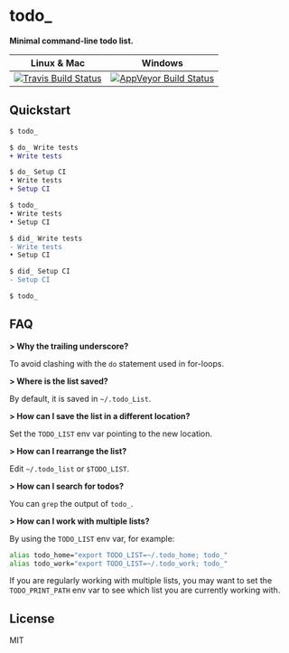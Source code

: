 # todo_

**Minimal command-line todo list.**

| **Linux & Mac** | **Windows** |
| --------------- | ----------- |
| [![Travis Build Status](https://travis-ci.com/MarkTiedemann/todo_.svg?branch=master)](https://travis-ci.com/MarkTiedemann/todo_) | [![AppVeyor Build Status](https://ci.appveyor.com/api/projects/status/82o7yqy74pv3ca3i?svg=true)](https://ci.appveyor.com/project/MarkTiedemann/todo) |

## Quickstart

```diff
$ todo_

$ do_ Write tests
+ Write tests

$ do_ Setup CI
• Write tests
+ Setup CI

$ todo_
• Write tests
• Setup CI

$ did_ Write tests
- Write tests
• Setup CI

$ did_ Setup CI
- Setup CI

$ todo_
```

## FAQ

**> Why the trailing underscore?**

To avoid clashing with the `do` statement used in for-loops.

**> Where is the list saved?**

By default, it is saved in `~/.todo_List`.

**> How can I save the list in a different location?**

Set the `TODO_LIST` env var pointing to the new location.

**> How can I rearrange the list?**

Edit `~/.todo_list` or `$TODO_LIST`.

**> How can I search for todos?**

You can `grep` the output of `todo_`.

**> How can I work with multiple lists?**

By using the `TODO_LIST` env var, for example:

```sh
alias todo_home="export TODO_LIST=~/.todo_home; todo_"
alias todo_work="export TODO_LIST=~/.todo_work; todo_"
```

If you are regularly working with multiple lists, you may want to set the `TODO_PRINT_PATH` env var to see which list you are currently working with.

## License

MIT
